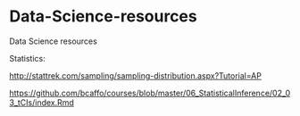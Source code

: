 # Data-Science-resources
Data Science resources

Statistics:

http://stattrek.com/sampling/sampling-distribution.aspx?Tutorial=AP

https://github.com/bcaffo/courses/blob/master/06_StatisticalInference/02_03_tCIs/index.Rmd
